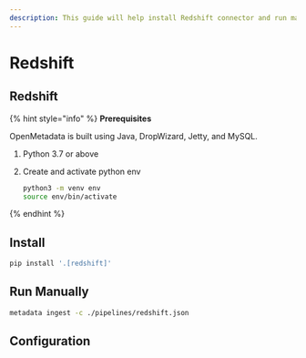 ```yaml
---
description: This guide will help install Redshift connector and run manually
---
```


# Redshift

## Redshift

{% hint style="info" %}
**Prerequisites**

OpenMetadata is built using Java, DropWizard, Jetty, and MySQL.

1. Python 3.7 or above
2. Create and activate python env

   ```bash
   python3 -m venv env
   source env/bin/activate
   ```
{% endhint %}

## Install

```bash
pip install '.[redshift]'
```

## Run Manually

```bash
metadata ingest -c ./pipelines/redshift.json
```

## Configuration

